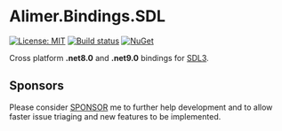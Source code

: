 # Alimer.Bindings.SDL

[![License: MIT](https://img.shields.io/badge/License-MIT-green.svg)](https://github.com/amerkoleci/Alimer.Bindings.SDL/blob/main/LICENSE)
[![Build status](https://github.com/amerkoleci/Alimer.Bindings.SDL/workflows/Build/badge.svg)](https://github.com/amerkoleci/Alimer.Bindings.SDL/actions)
[![NuGet](https://img.shields.io/nuget/v/Alimer.Bindings.SDL.svg)](https://www.nuget.org/packages/Alimer.Bindings.SDL)

Cross platform **.net8.0** and **.net9.0** bindings for [SDL3](https://github.com/libsdl-org/SDL).

## Sponsors
Please consider [SPONSOR](https://github.com/sponsors/amerkoleci) me to further help development and to allow faster issue triaging and new features to be implemented.

